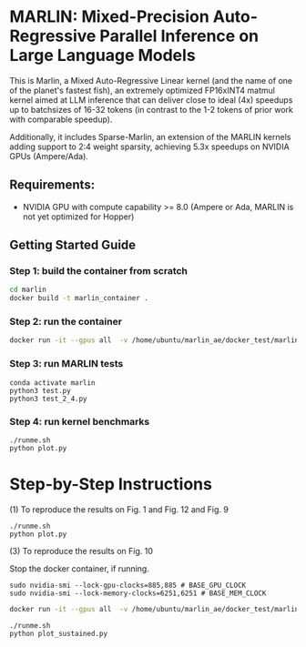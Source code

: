 # MARLIN: Mixed-Precision Auto-Regressive Parallel Inference on Large Language Models
This is Marlin, a Mixed Auto-Regressive Linear kernel (and the name of one of the planet's fastest fish), an extremely optimized FP16xINT4 matmul kernel aimed at LLM inference that can deliver close to ideal (4x) speedups up to batchsizes of 16-32 tokens (in contrast to the 1-2 tokens of prior work with comparable speedup).

Additionally, it includes Sparse-Marlin, an extension of the MARLIN kernels adding support to 2:4 weight sparsity, achieving 5.3x speedups on NVIDIA GPUs (Ampere/Ada).

## Requirements:

* NVIDIA GPU with compute capability >= 8.0 (Ampere or Ada, MARLIN is not yet optimized for Hopper)

## Getting Started Guide

### Step 1: build the container from scratch

```bash
cd marlin
docker build -t marlin_container .
```

### Step 2: run the container

```bash
docker run -it --gpus all  -v /home/ubuntu/marlin_ae/docker_test/marlin_artifact/result:/projects/result --name <your_container_name> marlin_container
```

### Step 3: run MARLIN tests

```
conda activate marlin
python3 test.py
python3 test_2_4.py
```

### Step 4: run kernel benchmarks

```
./runme.sh
python plot.py
```

# Step-by-Step Instructions

(1) To reproduce the results on Fig. 1 and Fig. 12 and Fig. 9

```
./runme.sh
python plot.py
```

(3) To reproduce the results on Fig. 10

Stop the docker container, if running.

```
sudo nvidia-smi --lock-gpu-clocks=885,885 # BASE_GPU_CLOCK
sudo nvidia-smi --lock-memory-clocks=6251,6251 # BASE_MEM_CLOCK
```

```bash
docker run -it --gpus all  -v /home/ubuntu/marlin_ae/docker_test/marlin_artifact/result:/projects/result --name <your_container_name> marlin_container
```

```
./runme.sh
python plot_sustained.py
```